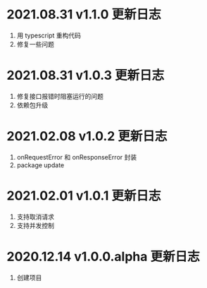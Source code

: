 # 2021.08.31 v1.1.0 更新日志

1. 用 typescript 重构代码
2. 修复一些问题

# 2021.08.31 v1.0.3 更新日志

1. 修复接口报错时阻塞运行的问题
2. 依赖包升级

# 2021.02.08 v1.0.2 更新日志

1. onRequestError 和 onResponseError 封装
2. package update

# 2021.02.01 v1.0.1 更新日志

1. 支持取消请求
2. 支持并发控制

# 2020.12.14 v1.0.0.alpha 更新日志

1. 创建项目
